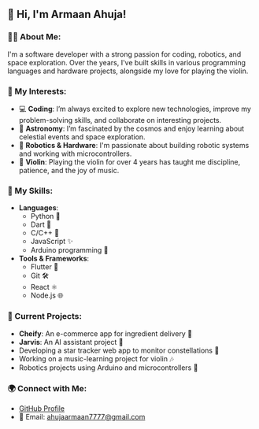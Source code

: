 ## 👋 Hi, I'm Armaan Ahuja!

### 👨‍💻 About Me:
I'm a software developer with a strong passion for coding, robotics, and space exploration. Over the years, I've built skills in various programming languages and hardware projects, alongside my love for playing the violin.

### 🌟 My Interests:
- 💻 **Coding**: I’m always excited to explore new technologies, improve my problem-solving skills, and collaborate on interesting projects.
- 🌌 **Astronomy**: I’m fascinated by the cosmos and enjoy learning about celestial events and space exploration.
- 🤖 **Robotics & Hardware**: I'm passionate about building robotic systems and working with microcontrollers.
- 🎻 **Violin**: Playing the violin for over 4 years has taught me discipline, patience, and the joy of music.

### 🚀 My Skills:
- **Languages**: 
  - Python 🐍
  - Dart 🎯
  - C/C++ 🔧
  - JavaScript ✨
  - Arduino programming 🔌
- **Tools & Frameworks**:
  - Flutter 📱
  - Git 🛠️
  - React ⚛️
  - Node.js 🌐

### 💼 Current Projects:
- **Cheify**: An e-commerce app for ingredient delivery 🛒
- **Jarvis**: An AI assistant project 🤖
- Developing a star tracker web app to monitor constellations 🌠
- Working on a music-learning project for violin 🎶
- Robotics projects using Arduino and microcontrollers 🤖

### 🌍 Connect with Me:
- [GitHub Profile](https://github.com/ArmaanAhuja-7777)
- 📧 Email: ahujaarmaan7777@gmail.com

<!---
ArmaanAhuja-7777/ArmaanAhuja-7777 is a ✨ special ✨ repository because its `README.md` (this file) appears on your GitHub profile.
You can click the Preview link to take a look at your changes.
--->
